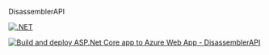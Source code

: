 DisassemblerAPI

[![.NET](https://github.com/mustafolins/DisassemblerAPI/actions/workflows/dotnet.yml/badge.svg)](https://github.com/mustafolins/DisassemblerAPI/actions/workflows/dotnet.yml)

[![Build and deploy ASP.Net Core app to Azure Web App - DisassemblerAPI](https://github.com/mustafolins/DisassemblerAPI/actions/workflows/master_disassemblerapi.yml/badge.svg)](https://github.com/mustafolins/DisassemblerAPI/actions/workflows/master_disassemblerapi.yml)